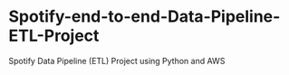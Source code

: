 # Spotify-end-to-end-Data-Pipeline-ETL-Project
Spotify Data Pipeline (ETL) Project using Python and AWS 
